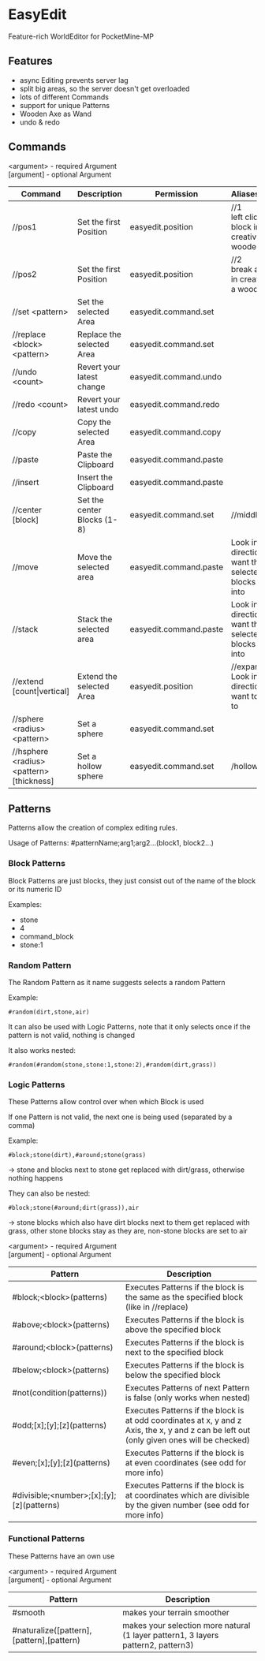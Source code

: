 # EasyEdit

Feature-rich WorldEditor for PocketMine-MP

## Features

- async Editing prevents server lag
- split big areas, so the server doesn't get overloaded
- lots of different Commands
- support for unique Patterns
- Wooden Axe as Wand
- undo & redo

## Commands

\<argument> - required Argument<br>
[argument] - optional Argument

Command | Description | Permission | Aliases/Notice
---|---|---|---
//pos1 | Set the first Position | easyedit.position | //1<br>left click a block in creative with a wooden axe
//pos2 | Set the first Position | easyedit.position | //2<br>break a block in creative with a wooden axe
//set \<pattern> | Set the selected Area | easyedit.command.set
//replace \<block> \<pattern> | Replace the selected Area | easyedit.command.set
//undo \<count>| Revert your latest change | easyedit.command.undo
//redo \<count> | Revert your latest undo | easyedit.command.redo
//copy | Copy the selected Area | easyedit.command.copy
//paste | Paste the Clipboard | easyedit.command.paste
//insert | Insert the Clipboard | easyedit.command.paste
//center [block] | Set the center Blocks (1-8) | easyedit.command.set | //middle
//move <count> | Move the selected area | easyedit.command.paste | Look into the direction you want the selected blocks to move into
//stack <count> | Stack the selected area | easyedit.command.paste | Look into the direction you want the selected blocks to stack into
//extend [count\|vertical] | Extend the selected Area | easyedit.position | //expand<br>Look into the direction you want to extend to
//sphere \<radius> \<pattern> | Set a sphere | easyedit.command.set
//hsphere \<radius> \<pattern> [thickness] | Set a hollow sphere | easyedit.command.set | /hollowsphere

## Patterns

Patterns allow the creation of complex editing rules.

Usage of Patterns: #patternName;arg1;arg2...(block1, block2...)

### Block Patterns

Block Patterns are just blocks, they just consist out of the name of the block or its numeric ID

Examples:
- stone
- 4
- command_block
- stone:1

### Random Pattern

The Random Pattern as it name suggests selects a random Pattern

Example:
```
#random(dirt,stone,air)
```

It can also be used with Logic Patterns, note that it only selects once if the pattern is not valid, nothing is changed

It also works nested:
```
#random(#random(stone,stone:1,stone:2),#random(dirt,grass))
```

### Logic Patterns

These Patterns allow control over when which Block is used

If one Pattern is not valid, the next one is being used (separated by a comma)

Example:
```
#block;stone(dirt),#around;stone(grass)
```
-> stone and blocks next to stone get replaced with dirt/grass, otherwise nothing happens

They can also be nested:
```
#block;stone(#around;dirt(grass)),air
```
-> stone blocks which also have dirt blocks next to them get replaced with grass, other stone blocks stay as they are, non-stone blocks are set to air

\<argument> - required Argument<br>
[argument] - optional Argument

Pattern | Description
---|---
#block;\<block>(patterns) | Executes Patterns if the block is the same as the specified block (like in //replace)
#above;\<block>(patterns) | Executes Patterns if the block is above the specified block
#around;\<block>(patterns) | Executes Patterns if the block is next to the specified block
#below;\<block>(patterns) | Executes Patterns if the block is below the specified block
#not(condition(patterns)) | Executes Patterns of next Pattern is false (only works when nested)
#odd;\[x];\[y];\[z](patterns) | Executes Patterns if the block is at odd coordinates at x, y and z Axis, the x, y and z can be left out (only given ones will be checked)
#even;\[x];\[y];\[z](patterns) | Executes Patterns if the block is at even coordinates (see odd for more info)
#divisible;\<number>;\[x];\[y];\[z](patterns) | Executes Patterns if the block is at coordinates which are divisible by the given number (see odd for more info)

### Functional Patterns

These Patterns have an own use

\<argument> - required Argument<br>
[argument] - optional Argument

Pattern | Description
---|---
#smooth | makes your terrain smoother
#naturalize(\[pattern],\[pattern],\[pattern) | makes your selection more natural (1 layer pattern1, 3 layers pattern2, pattern3)